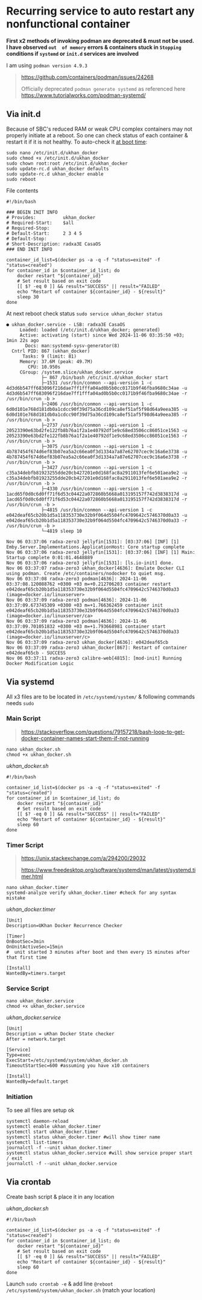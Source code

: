 # Recurring service to auto restart any nonfunctional container

**First x2 methods of invoking podman are deprecated & must not be used. I have observed `out  of memory` errors & containers stuck in `Stopping` conditions if `systemd` or `init.d` services are involved** 

I am using `podman version 4.9.3`

> https://github.com/containers/podman/issues/24268
>
> Officially deprecated `podman generate systemd` as referenced here https://www.tutorialworks.com/podman-systemd/

## Via init.d

Because of SBC's reduced RAM or weak CPU complex containers may not properly initiate at a reboot. So one can check status of each container & restart it if it is not healthy. To auto-check it [at boot time](https://askubuntu.com/a/335253/110979):
```
sudo nano /etc/init.d/ukhan_docker
sudo chmod +x /etc/init.d/ukhan_docker
sudo chown root:root /etc/init.d/ukhan_docker
sudo update-rc.d ukhan_docker defaults
sudo update-rc.d ukhan_docker enable
sudo reboot
```
File contents

```
#!/bin/bash

### BEGIN INIT INFO
# Provides:          ukhan_docker
# Required-Start:    $all
# Required-Stop:
# Default-Start:     2 3 4 5
# Default-Stop:
# Short-Description: radxa3E CasaOS
### END INIT INFO

container_id_list=$(docker ps -a -q -f "status=exited" -f "status=created")
for container_id in $container_id_list; do
    docker restart "${container_id}"
    # Set result based on exit code
    [[ $? -eq 0 ]] && result="SUCCESS" || result="FAILED"
    echo "Restart of container ${container_id} - ${result}"
    sleep 30
done
```
At next reboot check status `sudo service ukhan_docker status`
```
● ukhan_docker.service - LSB: radxa3E CasaOS
     Loaded: loaded (/etc/init.d/ukhan_docker; generated)
     Active: activating (start) since Wed 2024-11-06 03:35:50 +03; 1min 22s ago
       Docs: man:systemd-sysv-generator(8)
  Cntrl PID: 867 (ukhan_docker)
      Tasks: 9 (limit: 81)
     Memory: 37.6M (peak: 49.7M)
        CPU: 10.950s
     CGroup: /system.slice/ukhan_docker.service
             ├─ 867 /bin/bash /etc/init.d/ukhan_docker start
             ├─1531 /usr/bin/conmon --api-version 1 -c 4d3d6b547ff683096f216dae7ff1fffa04ad0b5b0cc0171b9f46fba9680c34ae -u 4d3d6b547ff683096f216dae7ff1fffa04ad0b5b0cc0171b9f46fba9680c34ae -r /usr/bin/crun -b >
             ├─2406 /usr/bin/conmon --api-version 1 -c 6d0d101e768d181db0a1cdcc90f39d75a36cd109ca8ef51af5f98d64a9eea385 -u 6d0d101e768d181db0a1cdcc90f39d75a36cd109ca8ef51af5f98d64a9eea385 -r /usr/bin/crun -b >
             ├─2737 /usr/bin/conmon --api-version 1 -c 20523390e63bd2fe122fb8b76a1f2a1e40792df1e9c68ed3506cc86051ce1563 -u 20523390e63bd2fe122fb8b76a1f2a1e40792df1e9c68ed3506cc86051ce1563 -r /usr/bin/crun -b >
             ├─3075 /usr/bin/conmon --api-version 1 -c 4b787454f674d6ef83b07ea5a2c66ea0f3d1334a7a87e62707cec9c16a6e3738 -u 4b787454f674d6ef83b07ea5a2c66ea0f3d1334a7a87e62707cec9c16a6e3738 -r /usr/bin/crun -b >
             ├─3427 /usr/bin/conmon --api-version 1 -c c35a34debfb81923255dde20cb427201e0d168fac8a2911013fef6e501aea9e2 -u c35a34debfb81923255dde20cb427201e0d168fac8a2911013fef6e501aea9e2 -r /usr/bin/crun -b >
             ├─4330 /usr/bin/conmon --api-version 1 -c 1acd65f0d0c6d0ff71f6d53c04422a072860b5668a013195157f742d3838317d -u 1acd65f0d0c6d0ff71f6d53c04422a072860b5668a013195157f742d3838317d -r /usr/bin/crun -b >
             ├─4815 /usr/bin/conmon --api-version 1 -c e042deaf65cb20b1d5a118353730e32b9f064d5504fc4709642c5746370d0a33 -u e042deaf65cb20b1d5a118353730e32b9f064d5504fc4709642c5746370d0a33 -r /usr/bin/crun -b >
             └─4819 sleep 10

Nov 06 03:37:06 radxa-zero3 jellyfin[1531]: [03:37:06] [INF] [1] Emby.Server.Implementations.ApplicationHost: Core startup complete
Nov 06 03:37:06 radxa-zero3 jellyfin[1531]: [03:37:06] [INF] [1] Main: Startup complete 0:01:01.4648889
Nov 06 03:37:06 radxa-zero3 jellyfin[1531]: [ls.io-init] done.
Nov 06 03:37:07 radxa-zero3 ukhan_docker[4636]: Emulate Docker CLI using podman. Create /etc/containers/nodocker to quiet msg.
Nov 06 03:37:08 radxa-zero3 podman[4636]: 2024-11-06 03:37:08.120088762 +0300 +03 m=+0.212706203 container restart e042deaf65cb20b1d5a118353730e32b9f064d5504fc4709642c5746370d0a33 (image=docker.io/linuxserver>
Nov 06 03:37:09 radxa-zero3 podman[4636]: 2024-11-06 03:37:09.673745309 +0300 +03 m=+1.766362459 container init e042deaf65cb20b1d5a118353730e32b9f064d5504fc4709642c5746370d0a33 (image=docker.io/linuxserver/ca>
Nov 06 03:37:09 radxa-zero3 podman[4636]: 2024-11-06 03:37:09.701051832 +0300 +03 m=+1.793668981 container start e042deaf65cb20b1d5a118353730e32b9f064d5504fc4709642c5746370d0a33 (image=docker.io/linuxserver/c>
Nov 06 03:37:09 radxa-zero3 ukhan_docker[4636]: e042deaf65cb
Nov 06 03:37:09 radxa-zero3 ukhan_docker[867]: Restart of container e042deaf65cb - SUCCESS
Nov 06 03:37:11 radxa-zero3 calibre-web[4815]: [mod-init] Running Docker Modification Logic
```


## Via systemd
All x3 files are to be located in `/etc/systemd/system/` & following commands needs `sudo`

### Main Script
> https://stackoverflow.com/questions/79157218/bash-loop-to-get-docker-container-names-start-them-if-not-running

```
nano ukhan_docker.sh
chmod +x ukhan_docker.sh
```
_ukhan_docker.sh_
```
#!/bin/bash

container_id_list=$(docker ps -a -q -f "status=exited" -f "status=created")
for container_id in $container_id_list; do
    docker restart "${container_id}"
    # Set result based on exit code
    [[ $? -eq 0 ]] && result="SUCCESS" || result="FAILED"
    echo "Restart of container ${container_id} - ${result}"
    sleep 60
done
```
### Timer Script
> https://unix.stackexchange.com/a/294200/29032
> 
> https://www.freedesktop.org/software/systemd/man/latest/systemd.timer.html
```
nano ukhan_docker.timer
systemd-analyze verify ukhan_docker.timer #check for any syntax mistake
```
_ukhan_docker.timer_
```
[Unit]
Description=UKhan Docker Recurrence Checker

[Timer]
OnBootSec=3min
OnUnitActiveSec=15min
#  unit started 3 minutes after boot and then every 15 minutes after that first time

[Install]
WantedBy=timers.target
```
### Service Script
```
nano ukhan_docker.service
chmod +x ukhan_docker.service
```
_ukhan_docker.service_
```
[Unit]
Description = uKhan Docker State checker
After = network.target

[Service]
Type=exec
ExecStart=/etc/systemd/system/ukhan_docker.sh
TimeoutStartSec=600 #assuming you have x10 containers

[Install]
WantedBy=default.target
```
### Initiation
To see all files are setup ok
```
systemctl daemon-reload
systemctl enable ukhan_docker.timer
systemctl start ukhan_docker.timer
systemctl status ukhan_docker.timer #will show timer name
systemctl list-timers
journalctl -f --unit ukhan_docker.timer
systemctl status ukhan_docker.service #will show service proper start / exit
journalctl -f --unit ukhan_docker.service
```
## Via crontab
Create bash script & place it in any location

_ukhan_docker.sh_
```
#!/bin/bash

container_id_list=$(docker ps -a -q -f "status=exited" -f "status=created")
for container_id in $container_id_list; do
    docker restart "${container_id}"
    # Set result based on exit code
    [[ $? -eq 0 ]] && result="SUCCESS" || result="FAILED"
    echo "Restart of container ${container_id} - ${result}"
    sleep 60
done
```

Launch `sudo crontab -e` & add line `@reboot /etc/systemd/system/ukhan_docker.sh` (match your location)
